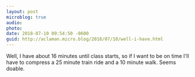 ```yaml
---
layout: post
microblog: true
audio: 
photo: 
date: 2018-07-10 09:54:50 -0600
guid: http://aclaman.micro.blog/2018/07/10/well-i-have.html
---
```

Well, I have about 16 minutes until class starts, so if I want to be on time I'll have to compress a 25 minute train ride and a 10 minute walk. Seems doable.
